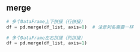 ## merge

```python
# 多个DataFrame上下拼接（行拼接）
df = pd.merge(df_list, axis=0)  # 注意列名需要一样

# 多个DataFrame左右拼接（列拼接）
df = pd.merge(df_list, axis=1)
```

